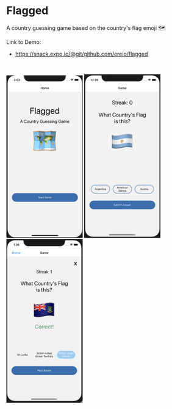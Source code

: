 # Flagged

A country guessing game based on the country's flag emoji 🗺

Link to Demo:
 - https://snack.expo.io/@git/github.com/ereio/flagged

<br/>

<p align='left'> 
    <img width="200" src="assets/screen-intro.png"/>
    <img width="200"src="assets/screen-start.png"/>
    <img width="200" src="assets/screen-correct.png"/> 
</p>
